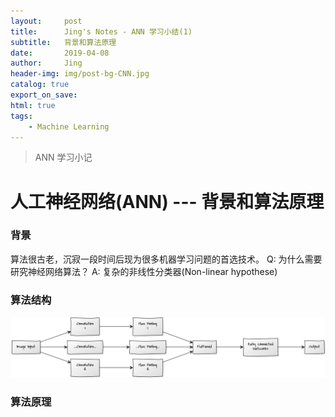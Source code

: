 ```yaml
---
layout:     post
title:      Jing's Notes - ANN 学习小结(1)
subtitle:   背景和算法原理
date:       2019-04-08
author:     Jing
header-img: img/post-bg-CNN.jpg
catalog: true
export_on_save:
html: true
tags:
    - Machine Learning
---
```



> ANN 学习小记


# 人工神经网络(ANN) --- 背景和算法原理
### 背景
算法很古老，沉寂一段时间后现为很多机器学习问题的首选技术。
Q: 为什么需要研究神经网络算法？
A: 复杂的非线性分类器(Non-linear hypothese)

### 算法结构


<img src="https://raw.githubusercontent.com/HuangJing0/HuangJing0.github.io/master/img/post-CNN1-structure.png">

### 算法原理
